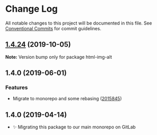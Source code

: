 # Change Log

All notable changes to this project will be documented in this file.
See [Conventional Commits](https://conventionalcommits.org) for commit guidelines.

## [1.4.24](https://gitlab.com/codsen/codsen/compare/html-img-alt@1.4.23...html-img-alt@1.4.24) (2019-10-05)

**Note:** Version bump only for package html-img-alt





## 1.4.0 (2019-06-01)

### Features

- Migrate to monorepo and some rebasing ([2015845](https://gitlab.com/codsen/codsen/commit/2015845))

## 1.4.0 (2019-04-14)

- ✨ Migrating this package to our main monorepo on GitLab

